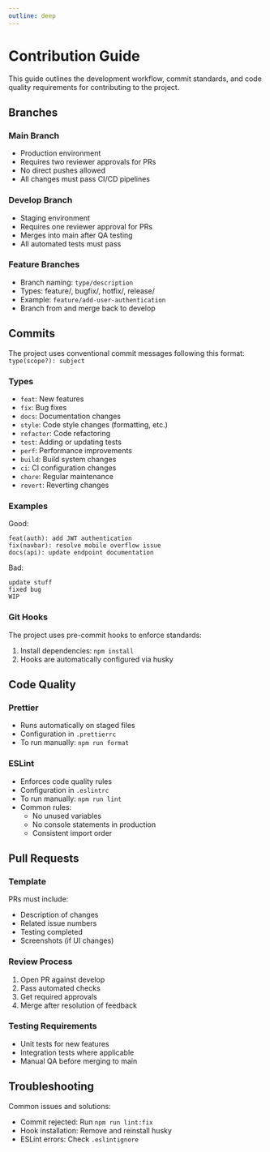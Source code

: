 ```yaml
---
outline: deep
---
```


# Contribution Guide

This guide outlines the development workflow, commit standards, and code quality requirements for contributing to the project.

## Branches

### Main Branch

- Production environment
- Requires two reviewer approvals for PRs
- No direct pushes allowed
- All changes must pass CI/CD pipelines

### Develop Branch

- Staging environment
- Requires one reviewer approval for PRs
- Merges into main after QA testing
- All automated tests must pass

### Feature Branches

- Branch naming: `type/description`
- Types: feature/, bugfix/, hotfix/, release/
- Example: `feature/add-user-authentication`
- Branch from and merge back to develop

## Commits

The project uses conventional commit messages following this format:
`type(scope?): subject`

### Types

- `feat`: New features
- `fix`: Bug fixes
- `docs`: Documentation changes
- `style`: Code style changes (formatting, etc.)
- `refactor`: Code refactoring
- `test`: Adding or updating tests
- `perf`: Performance improvements
- `build`: Build system changes
- `ci`: CI configuration changes
- `chore`: Regular maintenance
- `revert`: Reverting changes

### Examples

Good:

```
feat(auth): add JWT authentication
fix(navbar): resolve mobile overflow issue
docs(api): update endpoint documentation
```

Bad:

```
update stuff
fixed bug
WIP
```

### Git Hooks

The project uses pre-commit hooks to enforce standards:

1. Install dependencies: `npm install`
2. Hooks are automatically configured via husky

## Code Quality

### Prettier

- Runs automatically on staged files
- Configuration in `.prettierrc`
- To run manually: `npm run format`

### ESLint

- Enforces code quality rules
- Configuration in `.eslintrc`
- To run manually: `npm run lint`
- Common rules:
  - No unused variables
  - No console statements in production
  - Consistent import order

## Pull Requests

### Template

PRs must include:

- Description of changes
- Related issue numbers
- Testing completed
- Screenshots (if UI changes)

### Review Process

1. Open PR against develop
2. Pass automated checks
3. Get required approvals
4. Merge after resolution of feedback

### Testing Requirements

- Unit tests for new features
- Integration tests where applicable
- Manual QA before merging to main

## Troubleshooting

Common issues and solutions:

- Commit rejected: Run `npm run lint:fix`
- Hook installation: Remove and reinstall husky
- ESLint errors: Check `.eslintignore`
